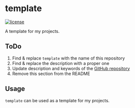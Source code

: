 # template

[![license](https://img.shields.io/github/license/brycked/template)](LICENSE.md)

A template for my projects.

## ToDo

1. Find & replace `template` with the name of this repository
2. Find & replace the description with a proper one
3. Update description and keywords of the [GitHub repository](https://github.com/brycked/template)
4. Remove this section from the README

## Usage

`template` can be used as a template for my projects.
